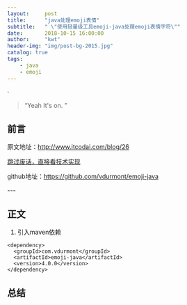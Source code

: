 ```yaml
---
layout:     post
title:      "java处理emoji表情"
subtitle:   " \"使用轻量级工具emoji-java处理emoji表情字符\""
date:       2018-10-15 16:00:00
author:     "kwt"
header-img: "img/post-bg-2015.jpg"
catalog: true
tags:
    - java
    - emoji
---
```

·
> “Yeah It's on. ”


## 前言

原文地址：http://www.itcodai.com/blog/26

[跳过废话，直接看技术实现 ](#build) 


github地址：https://github.com/vdurmont/emoji-java

<p id = "build"></p>
---

## 正文
1. 引入maven依赖
```mxml
<dependency>
  <groupId>com.vdurmont</groupId>
  <artifactId>emoji-java</artifactId>
  <version>4.0.0</version>
</dependency>
```



## 总结




